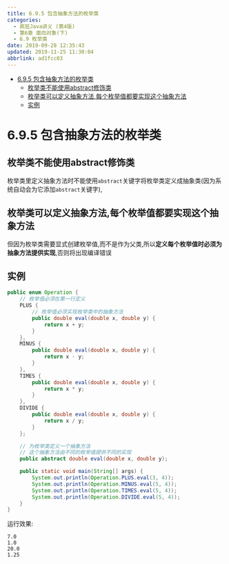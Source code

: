 ```yaml
---
title: 6.9.5 包含抽象方法的枚举类
categories: 
  - 疯狂Java讲义 (第4版)
  - 第6章 面向对象(下)
  - 6.9 枚举类
date: 2019-09-28 12:35:43
updated: 2019-11-25 11:30:04
abbrlink: ad1fcc03
---
```

<div id='my_toc'>

- [6.9.5 包含抽象方法的枚举类](/JavaReadingNotes/ad1fcc03/#6-9-5-包含抽象方法的枚举类)
    - [枚举类不能使用abstract修饰类](/JavaReadingNotes/ad1fcc03/#枚举类不能使用abstract修饰类)
    - [枚举类可以定义抽象方法,每个枚举值都要实现这个抽象方法](/JavaReadingNotes/ad1fcc03/#枚举类可以定义抽象方法,每个枚举值都要实现这个抽象方法)
    - [实例](/JavaReadingNotes/ad1fcc03/#实例)

</div>
<!--more-->
<script>if (navigator.platform.toLowerCase() == 'win32'){document.getElementById('my_toc').style.display = 'none';}</script>

<!--end-->
<!--SSTStart-->
# 6.9.5 包含抽象方法的枚举类 #
## 枚举类不能使用abstract修饰类 ##
枚举类里定义抽象方法时不能使用`abstract`关键字将枚举类定义成抽象类(因为系统自动会为它添加`abstract`关键字),
## 枚举类可以定义抽象方法,每个枚举值都要实现这个抽象方法 ##
但因为枚举类需要显式创建枚举值,而不是作为父类,所以**定义每个枚举值时必须为抽象方法提供实现**,否则将出现编译错误
<!--SSTStop-->

## 实例 ##
```java
public enum Operation {
	// 枚举值必须在第一行定义
	PLUS {
		// 枚举值必须实现枚举类中的抽象方法
		public double eval(double x, double y) {
			return x + y;
		}
	},
	MINUS {
		public double eval(double x, double y) {
			return x - y;
		}
	},
	TIMES {
		public double eval(double x, double y) {
			return x * y;
		}
	},
	DIVIDE {
		public double eval(double x, double y) {
			return x / y;
		}
	};

	// 为枚举类定义一个抽象方法
	// 这个抽象方法由不同的枚举值提供不同的实现
	public abstract double eval(double x, double y);

	public static void main(String[] args) {
		System.out.println(Operation.PLUS.eval(3, 4));
		System.out.println(Operation.MINUS.eval(5, 4));
		System.out.println(Operation.TIMES.eval(5, 4));
		System.out.println(Operation.DIVIDE.eval(5, 4));
	}
}

```
运行效果:
```
7.0
1.0
20.0
1.25
```


